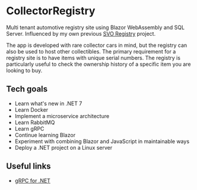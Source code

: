 # CollectorRegistry

Multi tenant automotive registry site using Blazor WebAssembly and SQL Server. Influenced by my own previous [SVO Registry](https://github.com/srenner/svoregistry-v2) project.

The app is developed with rare collector cars in mind, but the registry can also be used to host other collectibles. The primary requirement for a registry site is to have items with unique serial numbers. The registry is particularly useful to check the ownership history of a specific item you are looking to buy.

## Tech goals
- Learn what's new in .NET 7
- Learn Docker
- Implement a microservice architecture
- Learn RabbitMQ
- Learn gRPC
- Continue learning Blazor
- Experiment with combining Blazor and JavaScript in maintainable ways
- Deploy a .NET project on a Linux server

## Useful links
- [gRPC for .NET](https://github.com/grpc/grpc-dotnet)